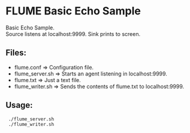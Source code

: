 FLUME Basic Echo Sample 
=======================

Basic Echo Sample.  
Source listens at localhost:9999. 
Sink prints to screen. 

Files:
------

* flume.conf => Configuration file.  
* flume_server.sh => Starts an agent listening in localhost:9999.  
* flume.txt => Just a text file.  
* flume_writer.sh => Sends the contents of flume.txt to localhost:9999.  

Usage: 
------

     ./flume_server.sh
     ./flume_writer.sh


